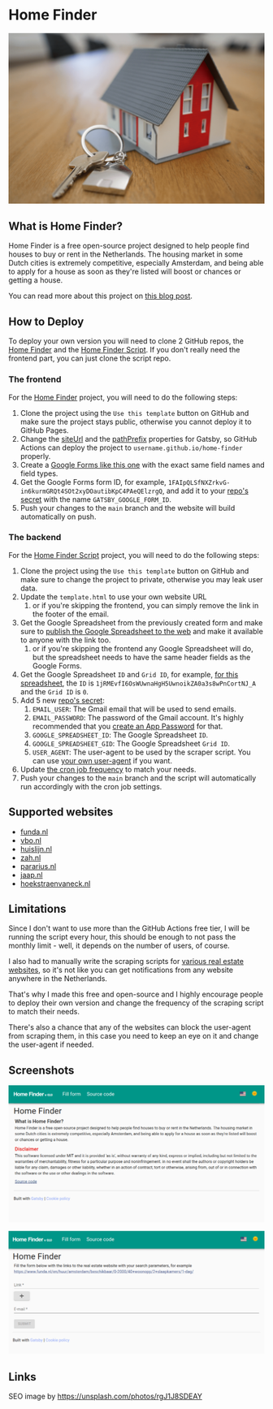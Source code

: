 # Home Finder

![ScreenShot](https://raw.githubusercontent.com/WeRules/home-finder/main/content/assets/base_site_image.png)

## What is Home Finder?
Home Finder is a free open-source project designed to help people find houses to buy or rent in the Netherlands. The housing market in some Dutch cities is extremely competitive, especially Amsterdam, and being able to apply for a house as soon as they're listed will boost or chances or getting a house.

You can read more about this project on [this blog post](https://pablo.gg/en/blog/coding/creating-a-startup-with-github-actions-and-google-forms/).

## How to Deploy
To deploy your own version you will need to clone 2 GitHub repos, the [Home Finder](https://github.com/WeRules/home-finder) and the [Home Finder Script](https://github.com/WeRules/home-finder-script). If you don't really need the frontend part, you can just clone the script repo.

### The frontend
For the [Home Finder](https://github.com/WeRules/home-finder) project, you will need to do the following steps:

1. Clone the project using the `Use this template` button on GitHub and make sure the project stays public, otherwise you cannot deploy it to GitHub Pages.
2. Change the [siteUrl](https://github.com/WeRules/home-finder/blob/b79635bf04ed9161c425b37df0d95f5f80c9f449/gatsby-config.js#L13) and the [pathPrefix](https://github.com/WeRules/home-finder/blob/b79635bf04ed9161c425b37df0d95f5f80c9f449/gatsby-config.js#L6) properties for Gatsby, so GitHub Actions can deploy the project to `username.github.io/home-finder` properly.
3. Create a [Google Forms like this one](https://docs.google.com/forms/d/e/1FAIpQLSfNXZrkvG-in6kurmGRQt4SOt2xyDOautibKpC4PAeQElzrgQ/viewform) with the exact same field names and field types.
4. Get the Google Forms form ID, for example, `1FAIpQLSfNXZrkvG-in6kurmGRQt4SOt2xyDOautibKpC4PAeQElzrgQ`, and add it to your [repo's secret](https://docs.github.com/en/actions/reference/encrypted-secrets) with the name `GATSBY_GOOGLE_FORM_ID`.
5. Push your changes to the `main` branch and the website will build automatically on push.

### The backend
For the [Home Finder Script](https://github.com/WeRules/home-finder-script) project, you will need to do the following steps:

1. Clone the project using the `Use this template` button on GitHub and make sure to change the project to private, otherwise you may leak user data.
2. Update the `template.html` to use your own website URL
    1. or if you're skipping the frontend, you can simply remove the link in the footer of the email.
3. Get the Google Spreadsheet from the previously created form and make sure to [publish the Google Spreadsheet to the web](https://support.google.com/a/users/answer/9308870) and make it available to anyone with the link too.
    1. or if you're skipping the frontend any Google Spreadsheet will do, but the spreadsheet needs to have the same header fields as the Google Forms.
4. Get the Google Spreadsheet `ID` and `Grid ID`, for example, [for this spreadsheet](https://docs.google.com/spreadsheets/d/1jRMEvfI6OsWUwnaHgH5UwnoikZA0a3s8wPnCortNJ_A/edit#gid=0), the `ID` is `1jRMEvfI6OsWUwnaHgH5UwnoikZA0a3s8wPnCortNJ_A` and the `Grid ID` is `0`.
5. Add 5 new [repo's secret](https://docs.github.com/en/actions/reference/encrypted-secrets):
    1. `EMAIL_USER`: The Gmail email that will be used to send emails.
    2. `EMAIL_PASSWORD`: The password of the Gmail account. It's highly recommended that you [create an App Password](https://support.google.com/mail/answer/185833?hl=en-US) for that.
    3. `GOOGLE_SPREADSHEET_ID`: The Google Spreadsheet `ID`.
    4. `GOOGLE_SPREADSHEET_GID`: The Google Spreadsheet `Grid ID`.
    5. `USER_AGENT`: The user-agent to be used by the scraper script. You can use [your own user-agent](https://www.whatismybrowser.com/detect/what-is-my-user-agent/) if you want.
6. Update [the cron job frequency](https://github.com/WeRules/home-finder-script/blob/main/.github/workflows/run-task.yml#L5) to match your needs.
7. Push your changes to the `main` branch and the script will automatically run accordingly with the cron job settings.

## Supported websites
- [funda.nl](https://funda.nl)
- [vbo.nl](https://vbo.nl)
- [huislijn.nl](https://huislijn.nl)
- [zah.nl](https://zah.nl)
- [pararius.nl](https://pararius.nl)
- [jaap.nl](https://jaap.nl)
- [hoekstraenvaneck.nl](https://hoekstraenvaneck.nl)

## Limitations
Since I don't want to use more than the GitHub Actions free tier, I will be running the script every hour, this should be enough to not pass the monthly limit - well, it depends on the number of users, of course.

I also had to manually write the scraping scripts for [various real estate websites](https://github.com/WeRules/home-finder-script/blob/main/scraper.js#L133), so it's not like you can get notifications from any website anywhere in the Netherlands.

That's why I made this free and open-source and I highly encourage people to deploy their own version and change the frequency of the scraping script to match their needs.

There's also a chance that any of the websites can block the user-agent from scraping them, in this case you need to keep an eye on it and change the user-agent if needed.

## Screenshots

![ScreenShot](https://raw.githubusercontent.com/WeRules/home-finder/main/screenshots/screenshot_1.png)

![ScreenShot](https://raw.githubusercontent.com/WeRules/home-finder/main/screenshots/screenshot_2.png)

## Links
SEO image by https://unsplash.com/photos/rgJ1J8SDEAY
